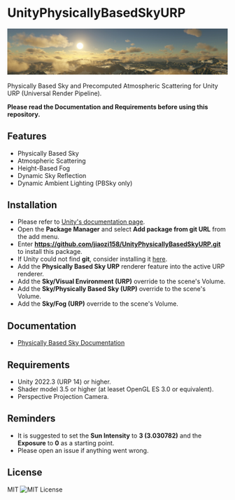 UnityPhysicallyBasedSkyURP
=============
 
 ![Header Image](Documentation~/Images/PhysicallyBasedSky/Header_PBR_Sky.jpg)
 
 Physically Based Sky and Precomputed Atmospheric Scattering for Unity URP (Universal Render Pipeline).
 
 **Please read the Documentation and Requirements before using this repository.**

Features
------------
- Physically Based Sky
- Atmospheric Scattering
- Height-Based Fog
- Dynamic Sky Reflection
- Dynamic Ambient Lighting (PBSky only)
 
Installation
------------
- Please refer to [Unity's documentation page](https://docs.unity3d.com/Manual/upm-ui-giturl.html).
- Open the **Package Manager** and select **Add package from git URL** from the add menu.
- Enter **https://github.com/jiaozi158/UnityPhysicallyBasedSkyURP.git** to install this package.
- If Unity could not find **git**, consider installing it [here](https://git-scm.com/downloads).
- Add the **Physically Based Sky URP** renderer feature into the active URP renderer.
- Add the **Sky/Visual Environment (URP)** override to the scene's Volume.
- Add the **Sky/Physically Based Sky (URP)** override to the scene's Volume.
- Add the **Sky/Fog (URP)** override to the scene's Volume.
 
Documentation
------------
- [Physically Based Sky Documentation](./Documentation~/Documentation.md)
 
Requirements
------------
- Unity 2022.3 (URP 14) or higher.
- Shader model 3.5 or higher (at leaset OpenGL ES 3.0 or equivalent).
- Perspective Projection Camera.
 
Reminders
------------
- It is suggested to set the **Sun Intensity** to **3 (3.030782)** and the **Exposure** to **0** as a starting point.
- Please open an issue if anything went wrong.
 
License
------------
MIT
![MIT License](http://img.shields.io/badge/license-MIT-blue.svg?style=flat)

